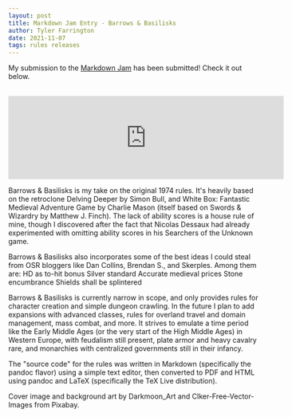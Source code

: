 ```yaml
---
layout: post
title: Markdown Jam Entry - Barrows & Basilisks
author: Tyler Farrington
date: 2021-11-07
tags: rules releases
---
```


My submission to the [Markdown Jam](https://itch.io/jam/markdown-jam) has been submitted! Check it out below.

<div><br /></div><div><iframe frameborder="0" height="167" src="https://itch.io/embed/1266879?linkback=true&amp;bg_color=fff2cc&amp;fg_color=222222&amp;link_color=03127f&amp;border_color=afa483" width="552"><a href="https://underwaterowlbear.itch.io/barrows-basilisks">Barrows &amp; Basilisks by Underwater Owlbear</a></iframe></div>

Barrows & Basilisks is my take on the original 1974 rules. It's heavily based on the retroclone Delving Deeper by Simon Bull, and White Box: Fantastic Medieval Adventure Game by Charlie Mason (itself based on Swords & Wizardry by Matthew J. Finch). The lack of ability scores is a house rule of mine, though I discovered after the fact that Nicolas Dessaux had already experimented with omitting ability scores in his Searchers of the Unknown game.

Barrows & Basilisks also incorporates some of the best ideas I could steal from OSR bloggers like Dan Collins, Brendan S., and Skerples. Among them are:
HD as to-hit bonus
Silver standard
Accurate medieval prices
Stone encumbrance
Shields shall be splintered

Barrows & Basilisks is currently narrow in scope, and only provides rules for character creation and simple dungeon crawling. In the future I plan to add expansions with advanced classes, rules for overland travel and domain management, mass combat, and more. It strives to emulate a time period like the Early Middle Ages (or the very start of the High Middle Ages) in Western Europe, with feudalism still present, plate armor and heavy cavalry rare, and monarchies with centralized governments still in their infancy.

The "source code" for the rules was written in Markdown (specifically the pandoc flavor) using a simple text editor, then converted to PDF and HTML using pandoc and LaTeX (specifically the TeX Live distribution).

Cover image and background art by Darkmoon_Art and Clker-Free-Vector-Images from Pixabay.